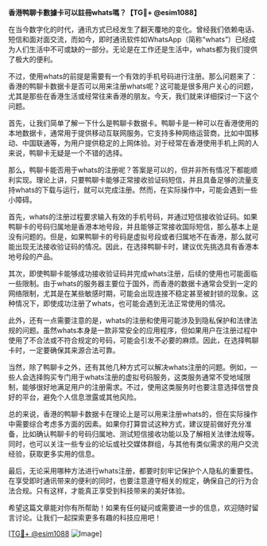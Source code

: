 **香港鸭聊卡數據卡可以註冊whats嗎？【TG💪+ @esim1088】**

在当今数字化的时代，通讯方式已经发生了翻天覆地的变化。曾经我们依赖电话、短信和面对面交流，而如今，即时通讯软件如WhatsApp（简称“whats”）已经成为人们生活中不可或缺的一部分。无论是在工作还是生活中，whats都为我们提供了极大的便利。

不过，使用whats的前提是需要有一个有效的手机号码进行注册。那么问题来了：香港的鸭聊卡数据卡是否可以用来注册whats呢？这可能是很多用户关心的问题，尤其是那些在香港生活或经常往来香港的朋友。今天，我们就来详细探讨一下这个问题。

首先，让我们简单了解一下什么是鸭聊卡数据卡。鸭聊卡是一种可以在香港使用的本地数据卡，通常用于提供移动互联网服务。它支持多种网络运营商，比如中国移动、中国联通等，为用户提供稳定的上网体验。对于经常在香港使用手机上网的人来说，鸭聊卡无疑是一个不错的选择。

那么，鸭聊卡能否用于whats的注册呢？答案是可以的，但并非所有情况下都能顺利实现。理论上讲，只要鸭聊卡能够正常接收验证码短信，并且具备足够的流量支持whats的下载与运行，就可以完成注册。然而，在实际操作中，可能会遇到一些小障碍。

首先，whats的注册过程要求输入有效的手机号码，并通过短信接收验证码。如果鸭聊卡的号码归属地是香港本地号段，并且能够正常接收国际短信，那么基本上是没有问题的。但是，如果鸭聊卡的号码是虚拟号段或者归属地不在香港，那么就可能出现无法接收验证码的情况。因此，在选择鸭聊卡时，建议优先挑选具有香港本地号段的产品。

其次，即使鸭聊卡能够成功接收验证码并完成whats注册，后续的使用也可能面临一些限制。由于whats的服务器主要位于国外，而香港的数据卡通常会受到一定的网络限制，尤其是在某些敏感时期，可能会出现连接不稳定甚至被封锁的现象。这种情况下，即使成功注册了whats，也可能会遇到无法正常使用的情况。

此外，还有一点需要注意的是，whats的注册和使用可能涉及到隐私保护和法律法规的问题。虽然whats本身是一款非常安全的应用程序，但如果用户在注册过程中使用了不合法或不符合规定的号码，可能会引发不必要的麻烦。因此，在选择鸭聊卡时，一定要确保其来源合法可靠。

当然，除了鸭聊卡之外，还有其他几种方式可以解决whats注册的问题。例如，一些人会选择购买专门用于whats注册的虚拟号码服务，这类服务通常不受地域限制，能够很好地满足用户的注册需求。不过，使用这类服务时也要注意选择信誉良好的平台，避免个人信息泄露或其他风险。

总的来说，香港的鸭聊卡数据卡在理论上是可以用来注册whats的，但在实际操作中需要综合考虑多方面的因素。如果你打算尝试这种方式，建议提前做好充分准备，比如确认鸭聊卡的号码归属地、测试短信接收功能以及了解相关法律法规等。同时，也可以关注一些专业的论坛或社交媒体群组，与其他有类似需求的用户交流经验，获取更多实用的信息。

最后，无论采用哪种方法进行whats注册，都要时刻牢记保护个人隐私的重要性。在享受即时通讯带来的便利的同时，也要注意遵守相关的规定，确保自己的行为合法合规。只有这样，才能真正享受到科技带来的美好体验。

希望这篇文章能对你有所帮助！如果有任何疑问或需要进一步的信息，欢迎随时留言讨论。让我们一起探索更多有趣的科技应用吧！

[[TG💪+ @esim1088](https://t.me/s/esim1088) ![Image](https://i.postimg.cc/4NQfJmqS/Snipaste-2025-05-13-00-14-12.png)]
